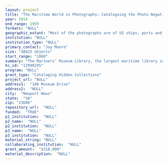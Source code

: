 ```yaml
--- 
layout: project 
title: "The Maritime World in Photographs: Cataloguing the Photo Negatives of The Mariners' Museum"
year: 2014
end_range: 1959
formats: "NULL"
geographic_extant: "Most of the photographs are of US ships, ports and maritime activity. One collection, however, is largely made up of photographs of European ports."
institution: "NULL"
institution_type: "NULL"
primary_contact: "Jay Moore"
size: "48425 objects"
start_range: "1860"
summary: "The Mariners’ Museum Library, the largest maritime library in the Western Hemisphere proposes cataloging at the item level over the next three years its most significant holdings of 19th and early 20th century photographic negatives. These negatives, numbering over 48,000, have never been printed or cataloged, yet they contain images of a vanished maritime world captured by photographers of recognized artistic merit. The images are of ships, steamboats and small craft from around the world and of the people who built and worked in them. The photos are also of port cities and towns that may no longer exist. Scholars, teachers and artists will benefit from the story these photos tell about our past and potentially about our future."
hc_id: "12990295"
program: "NULL"
grant_type: "Cataloging Hidden Collections"
project_url: "NULL"
address1:  "100 Museum Drive"
address2:  "NULL"
city:  "Newport News"
state:  "VA"
zip: "23606"
repository_url:  "NULL"
funded:  "TRUE"
p1_institution:  "NULL"
p2_name:  "NULL"
p2_institution:  "NULL"
p3_name:  "NULL"
p3_institution:  "NULL"
material_string: "NULL"
collaborating_institution:  "NULL"
grant_amount:  "$318,000"
material_description:  "NULL"
---
```

